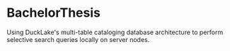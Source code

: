 # BachelorThesis
Using DuckLake's multi-table cataloging database architecture to perform selective search queries locally on server nodes.
